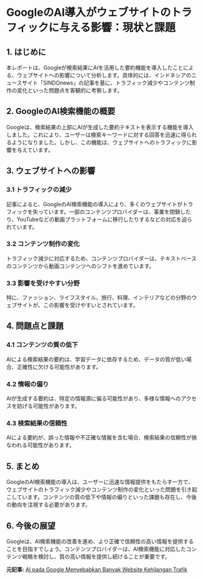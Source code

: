 # GoogleのAI導入がウェブサイトのトラフィックに与える影響：現状と課題

## 1. はじめに

本レポートは、Googleが検索結果にAIを活用した要約機能を導入したことによる、ウェブサイトへの影響について分析します。具体的には、インドネシアのニュースサイト「SINDOnews」の記事を基に、トラフィック減少やコンテンツ制作の変化といった問題点を客観的に考察します。

## 2. GoogleのAI検索機能の概要

Googleは、検索結果の上部にAIが生成した要約テキストを表示する機能を導入しました。これにより、ユーザーは検索キーワードに対する回答を迅速に得られるようになりました。しかし、この機能は、ウェブサイトへのトラフィックに影響を与えています。

## 3. ウェブサイトへの影響

### 3.1 トラフィックの減少

記事によると、GoogleのAI検索機能の導入により、多くのウェブサイトがトラフィックを失っています。一部のコンテンツプロバイダーは、事業を閉鎖したり、YouTubeなどの動画プラットフォームに移行したりするなどの対応を迫られています。

### 3.2 コンテンツ制作の変化

トラフィック減少に対応するため、コンテンツプロバイダーは、テキストベースのコンテンツから動画コンテンツへのシフトを進めています。

### 3.3 影響を受けやすい分野

特に、ファッション、ライフスタイル、旅行、料理、インテリアなどの分野のウェブサイトが、この影響を受けやすいとされています。

## 4. 問題点と課題

### 4.1 コンテンツの質の低下

AIによる検索結果の要約は、学習データに依存するため、データの質が低い場合、正確性に欠ける可能性があります。

### 4.2 情報の偏り

AIが生成する要約は、特定の情報源に偏る可能性があり、多様な情報へのアクセスを妨げる可能性があります。

### 4.3 検索結果の信頼性

AIによる要約が、誤った情報や不正確な情報を含む場合、検索結果の信頼性が損なわれる可能性があります。

## 5. まとめ

GoogleのAI検索機能の導入は、ユーザーに迅速な情報提供をもたらす一方で、ウェブサイトのトラフィック減少やコンテンツ制作の変化といった問題を引き起こしています。コンテンツの質の低下や情報の偏りといった課題も存在し、今後の動向を注視する必要があります。

## 6. 今後の展望

Googleは、AI検索機能の改善を進め、より正確で信頼性の高い情報を提供することを目指すでしょう。コンテンツプロバイダーは、AI検索機能に対応したコンテンツ戦略を検討し、質の高い情報を提供し続けることが重要です。



**元記事:** [AI pada Google Menyebabkan Banyak Website Kehilangan Trafik](https://tekno.sindonews.com/read/1552735/207/ai-pada-google-menyebabkan-banyak-website-kehilangan-trafik-1744099446)